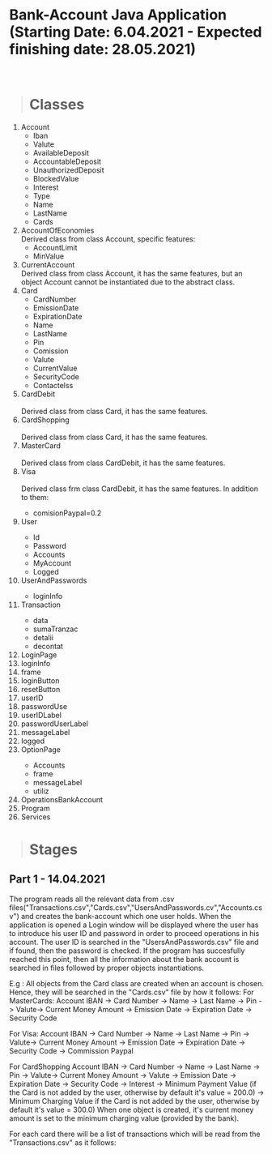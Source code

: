 # Bank-Account Java Application (Starting Date: 6.04.2021 - Expected finishing date: 28.05.2021)
<br/>

> # Classes

<ol>
 <li>Account
 <ul>
  <li>Iban</li>
  <li>Valute</li>
  <li>AvailableDeposit</li>
  <li>AccountableDeposit</li>
  <li>UnauthorizedDeposit</li>
  <li>BlockedValue</li>
  <li>Interest</li>
  <li>Type</li>
  <li>Name</li>
  <li>LastName</li>
  <li>Cards</li>
 </ul>
 </li>
 <li>AccountOfEconomies
  <br/>Derived class from class Account, specific features:
 <ul>
  <li>AccountLimit</li>
  <li>MinValue</li>
 </ul>
 </li>
 <li>CurrentAccount
 <br/>Derived class from class Account, it has the same features, but an object Account cannot be instantiated due to the abstract class.
 </li>
 <li>Card
  <ul>
   <li>CardNumber</li>
   <li>EmissionDate</li>
   <li>ExpirationDate</li>
   <li>Name</li>
   <li>LastName</li>
   <li>Pin</li>
   <li>Comission</li>
   <li>Valute</li>
   <li>CurrentValue</li>
   <li>SecurityCode</li>
   <li>Contactelss</li>
  </ul>
 </li>
 <li>CardDebit</li>
  <br/>Derived class from class Card, it has the same features.
 <li>CardShopping</li>
  <br/>Derived class from class Card, it has the same features.
 <li>MasterCard</li>
  <br/>Derived class from class CardDebit, it has the same features.
 <li>Visa</li>
  <br/>Derived class frm class CardDebit, it has the same features. In addition to them:
 <ul>
  <li>comisionPaypal=0.2</li>
 </ul>
 <li>User</li>
 <ul>
   <li>Id</li>
   <li>Password</li>
   <li>Accounts</li>
   <li>MyAccount</li>
   <li>Logged</li>
 </ul>
 <li>UserAndPasswords</li>
 <ul>
  <li>loginInfo</li>
 </ul>
 <li>Transaction</li>
 <ul>
   <li>data</li>
   <li>sumaTranzac</li>
    <li>detalii</li>
    <li>decontat</li>
 </ul>
 <li>LoginPage</li>
  <li>loginInfo</li>
   <li>frame</li>
   <li>loginButton</li>
   <li>resetButton</li>
    <li>userID</li>
    <li>passwordUse</li>
    <li>userIDLabel</li>
    <li>passwordUserLabel</li>
    <li>messageLabel</li>
    <li>logged</li>
 <li>OptionPage</li>
 <ul>
  <li>Accounts</li>
  <li>frame</li>
   <li>messageLabel</li>
   <li>utiliz</li>
 </ul>
 <li>OperationsBankAccount</li>
 <li>Program</li>
 <li>Services</li>
</ol>

> # Stages

## Part 1 - 14.04.2021
The program reads all the relevant data from .csv files("Transactions.csv","Cards.csv","UsersAndPasswords.cv","Accounts.csv") and creates the bank-account which one user holds. 
When the application is opened a Login window will be displayed where the user has to introduce his user ID and password in order to proceed operations in his account.
The user ID is searched in the "UsersAndPasswords.csv" file and if found, then the password is checked. If the program has succesfully reached this point, then all the information about the bank account is searched in files followed by proper objects instantiations.

E.g : All objects from the Card class are created when an account is chosen. Hence, they will be searched in the "Cards.csv" file by how it follows:
For MasterCards:
   Account IBAN -> Card Number -> Name -> Last Name -> Pin -> Valute-> Current Money Amount -> Emission Date -> Expiration Date -> Security Code
   
For Visa:
  Account IBAN -> Card Number -> Name -> Last Name -> Pin -> Valute-> Current Money Amount -> Emission Date -> Expiration Date -> Security Code -> Commission Paypal
  
For CardShopping
   Account IBAN -> Card Number -> Name -> Last Name -> Pin -> Valute-> Current Money Amount -> Valute -> Emission Date -> Expiration Date -> Security Code -> Interest -> Minimum Payment Value (if the Card is not added by the user, otherwise by default it's value = 200.0) -> Minimum Charging Value if the Card is not added by the user, otherwise by default it's value = 300.0)
   When one object is created, it's current money amount is set to the minimum charging value (provided by the bank). 
  
 For each card there will be a list of transactions which will be read from the "Transactions.csv" as it follows:
